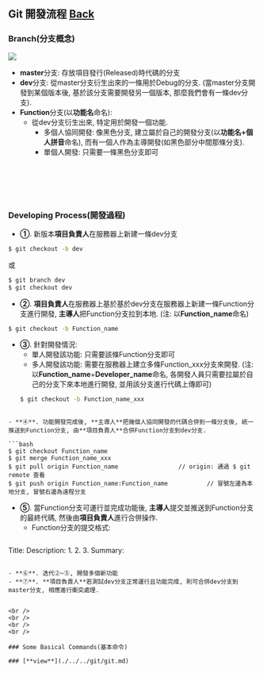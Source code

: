## Git 開發流程	[Back](./../summary.md)

### Branch(分支概念)

<img src="./branch.png">

- **master**分支: 存放項目發行(Released)時代碼的分支
- **dev**分支: 從master分支衍生出來的一條用於Debug的分支. (當master分支開發到某個版本後, 基於該分支需要開發另一個版本, 那麼我們會有一條dev分支).
- **Function**分支(以**功能名**命名):
	- 從dev分支衍生出來, 特定用於開發一個功能.
		- 多個人協同開發: 像黑色分支, 建立屬於自己的開發分支(以**功能名+個人拼音**命名), 而有一個人作為主導開發(如黑色部分中間那條分支).
		- 單個人開發: 只需要一條黑色分支即可
	
<br />
<br />
<br />
<br />

### Developing Process(開發過程)

- **①**. 新版本**項目負責人**在服務器上新建一條dev分支

```bash
$ git checkout -b dev
```

或

```bash
$ git branch dev
$ git checkout dev
```

- **②**. **項目負責人**在服務器上基於基於dev分支在服務器上新建一條Function分支進行開發, **主導人**把Function分支拉到本地. (注: 以**Function_name**命名)

```bash
$ git checkout -b Function_name
```

- **③**. 針對開發情況:
	- 單人開發該功能: 只需要該條Function分支即可
	- 多人開發該功能: 需要在服務器上建立多條Function_xxx分支來開發. (注: 以**Function_name**+**Developer_name**命名, 各開發人員只需要拉屬於自己的分支下來本地進行開發, 並用該分支進行代碼上傳即可)
	```bash
	$ git checkout -b Function_name_xxx
```

- **④**. 功能開發完成後, **主導人**把幾個人協同開發的代碼合併到一條分支後, 統一推送到Function分支, 由**項目負責人**合併Function分支到dev分支.

```bash
$ git checkout Function_name
$ git merge Function_name_xxx
$ git pull origin Function_name					// origin: 通過 $ git remote 查看
$ git push origin Function_name:Function_name			// 冒號左邊為本地分支, 冒號右邊為遠程分支
```

- **⑤**. 當Function分支可運行並完成功能後, **主導人**提交並推送到Function分支的最終代碼, 然後由**項目負責人**進行合併操作.
	- Function分支的提交格式:
	```
Title:
Description:
		1.
		2.
		3.
Summary:
```

- **⑥**. 迭代②~⑤, 開發多個新功能
- **⑦**. **項目負責人**若測試dev分支正常運行且功能完成, 則可合併dev分支到master分支, 相應進行衝突處理.


<br />
<br />
<br />
<br />

### Some Basical Commands(基本命令)

### [**view**](./../../git/git.md)

